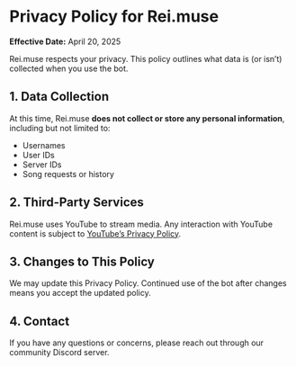 # Privacy Policy for Rei.muse

**Effective Date:** April 20, 2025

Rei.muse respects your privacy. This policy outlines what data is (or isn’t) collected when you use the bot.

## 1. Data Collection
At this time, Rei.muse **does not collect or store any personal information**, including but not limited to:
- Usernames
- User IDs
- Server IDs
- Song requests or history

## 2. Third-Party Services
Rei.muse uses YouTube to stream media. Any interaction with YouTube content is subject to [YouTube’s Privacy Policy](https://policies.google.com/privacy).

## 3. Changes to This Policy
We may update this Privacy Policy. Continued use of the bot after changes means you accept the updated policy.

## 4. Contact
If you have any questions or concerns, please reach out through our community Discord server.
